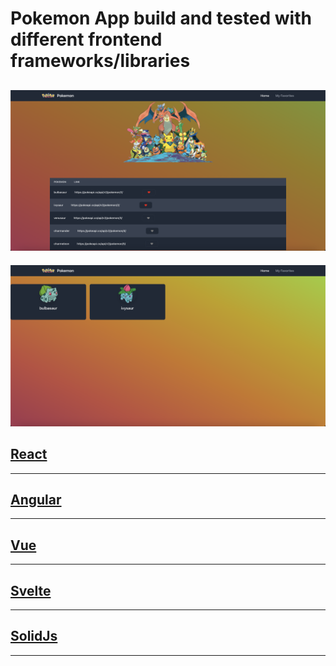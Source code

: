 # Pokemon App build and tested with different frontend frameworks/libraries

## ![home](homepage.png)

![home](favoritepage.png)

## [ React ](/react/)

---

## [ Angular ](/angular/)

---

## [ Vue ](/angular/)

---

## [Svelte](/svelte/)

---

## [SolidJs](/solid/)

---

